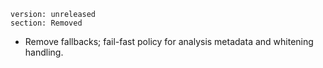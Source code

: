 ```scriv
version: unreleased
section: Removed
```

- Remove fallbacks; fail-fast policy for analysis metadata and whitening handling.
